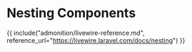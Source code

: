 # Nesting Components

{{ include("admonition/livewire-reference.md", reference_url="https://livewire.laravel.com/docs/nesting") }}
